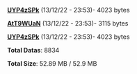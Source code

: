 [**UYP4zSPk**](/data/UYP4zSPk.txt) (13/12/22 - 23:53)- 4023 bytes

[**AtT9WUaN**](/data/AtT9WUaN.txt) (13/12/22 - 23:53)- 3115 bytes

[**UYP4zSPk**](/data/UYP4zSPk.txt) (13/12/22 - 23:53)- 4023 bytes

**Total Datas**: 8834

**Total Size**: 52.89 MB / 52.9 MB
